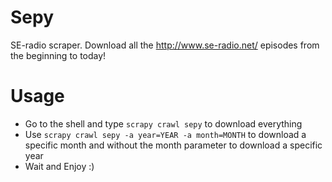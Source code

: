 Sepy
====
SE-radio scraper. Download all the http://www.se-radio.net/ episodes from the beginning to today!

Usage
=====
* Go to the shell and type <code>scrapy crawl sepy</code> to download everything
* Use <code>scrapy crawl sepy -a year=YEAR -a month=MONTH</code> to download a specific month and without the month parameter to download a specific year
* Wait and Enjoy :)
